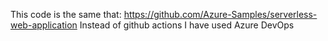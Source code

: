 This code is the same that: https://github.com/Azure-Samples/serverless-web-application
Instead of github actions I have used Azure DevOps
